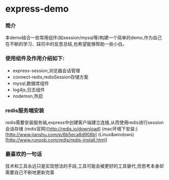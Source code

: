 # express-demo

### 简介

本demo结合一些常用组件(如session/mysql等)构建一个简单的demo,作为自己在不断的学习、踩坑中的反思总结,也希望能够帮助一些小白。

### 使用组件及作用介绍如下:

- express-session,浏览器会话管理
- connect-redis,redisSession存储方案
- mysql,数据库组件
- log4js,日志组件
- nodemon,热启


### redis服务端安装
redis需要安装服务端,express中创建客户端建立连接,从而使用redis进行session会话存储
(redis官网)[http://redis.io/download]
(mac环境下安装:)[http://www.jianshu.com/p/6b5eca8d908b]
(Linux&windows)[http://www.runoob.com/redis/redis-install.html]

### 最喜欢的一句话
技术和工具永远只是实现想法的手段,工具可能会被更好的工具替代,但思考本身却需要自己不断地更新完善